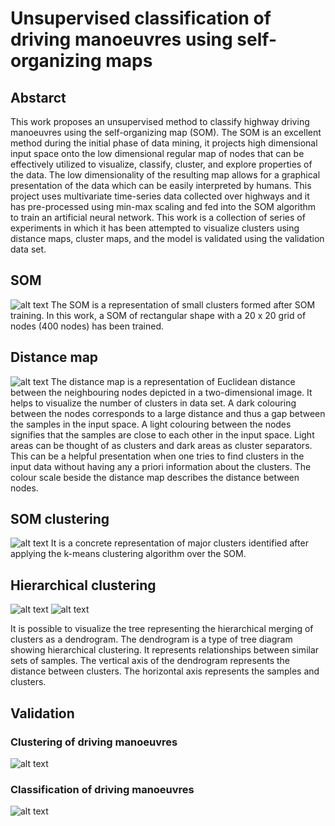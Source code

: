 # Unsupervised classification of driving manoeuvres using self-organizing maps

## Abstarct
This work proposes an unsupervised method to classify highway driving manoeuvres using the self-organizing map (SOM). The SOM is an excellent method during the initial phase of data mining, it projects high dimensional input space onto the low dimensional regular map of nodes that can be effectively utilized to visualize, classify, cluster, and explore properties of the data. The low dimensionality of the resulting map allows for a graphical presentation of the data which can be easily interpreted by humans. This project uses multivariate time-series data collected over highways and it has pre-processed using min-max scaling and fed into the SOM algorithm to train an artificial neural network. This work is a collection of series of experiments in which it has been attempted to visualize clusters using distance maps, cluster maps, and the model is validated using the validation data set.

## SOM

![alt text](https://github.com/rebelgiri/Unsupervised-classification-of-driving-manoeuvres-using-self-organizing-maps/blob/master/results/Clusters.png)
The SOM is a representation of small clusters formed after SOM training. In this work, a SOM of rectangular shape with a 20 x 20 grid of nodes (400 nodes) has been trained.

## Distance map

![alt text](https://github.com/rebelgiri/Unsupervised-classification-of-driving-manoeuvres-using-self-organizing-maps/blob/master/results/Distance_Map.png)
The distance map is a representation of Euclidean distance between the neighbouring nodes depicted in a two-dimensional image. It helps to visualize the number of clusters in data set. A dark colouring between the nodes corresponds to a large distance and thus a gap between the samples in the input space. A light colouring
between the nodes signifies that the samples are close to each other in the input space. Light areas can be thought of as clusters and dark areas as cluster separators. This can
be a helpful presentation when one tries to find clusters in the input data without having any a priori information about the clusters. The colour scale beside the distance
map describes the distance between nodes.

## SOM clustering
![alt text](https://github.com/rebelgiri/Unsupervised-classification-of-driving-manoeuvres-using-self-organizing-maps/blob/master/results/Hexagonal%20Map%20Training%20Data.png)
It is a concrete representation of major clusters identified after applying the k-means clustering algorithm over the SOM.

## Hierarchical clustering

![alt text](https://github.com/rebelgiri/Unsupervised-classification-of-driving-manoeuvres-using-self-organizing-maps/blob/master/results/dendrogram.png)
![alt text](https://github.com/rebelgiri/Unsupervised-classification-of-driving-manoeuvres-using-self-organizing-maps/blob/master/results/dendrogram_truncated.png)

It is possible to visualize the tree representing the hierarchical merging of clusters as a dendrogram. The dendrogram is a type of tree diagram showing hierarchical clustering. It represents relationships between similar sets of samples. The vertical axis of the dendrogram represents the distance between clusters. The horizontal axis represents the samples and clusters.

## Validation
### Clustering of driving manoeuvres
![alt text](https://github.com/rebelgiri/Unsupervised-classification-of-driving-manoeuvres-using-self-organizing-maps/blob/master/results/Hexagonal%20Map%20Unseen%20Data.png)


### Classification of driving manoeuvres
![alt text](https://github.com/rebelgiri/Unsupervised-classification-of-driving-manoeuvres-using-self-organizing-maps/blob/master/results/Classification_of_driving_manoeuvres.png)

